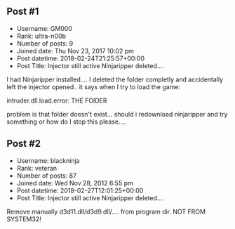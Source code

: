 ## Post #1
- Username: GM000
- Rank: ultra-n00b
- Number of posts: 9
- Joined date: Thu Nov 23, 2017 10:02 pm
- Post datetime: 2018-02-24T21:25:57+00:00
- Post Title: Injector still active Ninjaripper deleted....

I had Ninjaripper installed.... I deleted the folder completly and accidentally left the injector opened..
it says when I try to load the game:

intruder.dll.load.error:
THE FOlDER

problem is that folder doesn't exist... should i redownload ninjaripper and try something or how do I stop this please....
## Post #2
- Username: blackninja
- Rank: veteran
- Number of posts: 87
- Joined date: Wed Nov 28, 2012 6:55 pm
- Post datetime: 2018-02-27T12:01:25+00:00
- Post Title: Injector still active Ninjaripper deleted....

Remove manually d3d11.dll/d3d9.dll/.... from program dir. NOT FROM SYSTEM32!
